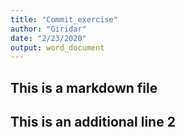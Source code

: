 ```yaml
---
title: "Commit_exercise"
author: "Giridar"
date: "2/23/2020"
output: word_document
---
```

## This is a markdown file
## This is an additional line 2